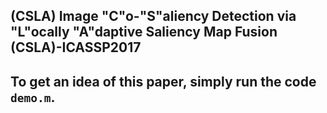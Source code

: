 ## (CSLA) Image "C"o-"S"aliency Detection via "L"ocally "A"daptive Saliency Map Fusion (CSLA)-ICASSP2017
## To get an idea of this paper, simply run the code `demo.m`.
